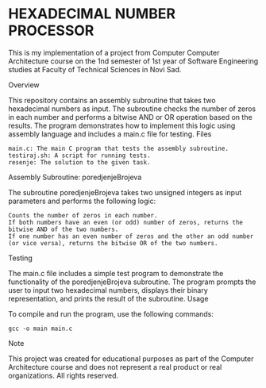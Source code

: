 # HEXADECIMAL NUMBER PROCESSOR

This is my implementation of a project from Computer Computer Architecture course on the 1nd semester of 1st year of Software Engineering studies at Faculty of Technical Sciences in Novi Sad.

Overview

This repository contains an assembly subroutine that takes two hexadecimal numbers as input. The subroutine checks the number of zeros in each number and performs a bitwise AND or OR operation based on the results. The program demonstrates how to implement this logic using assembly language and includes a main.c file for testing.
Files

    main.c: The main C program that tests the assembly subroutine.
    testiraj.sh: A script for running tests.
    resenje: The solution to the given task.

Assembly Subroutine: poredjenjeBrojeva

The subroutine poredjenjeBrojeva takes two unsigned integers as input parameters and performs the following logic:

    Counts the number of zeros in each number.
    If both numbers have an even (or odd) number of zeros, returns the bitwise AND of the two numbers.
    If one number has an even number of zeros and the other an odd number (or vice versa), returns the bitwise OR of the two numbers.

Testing

The main.c file includes a simple test program to demonstrate the functionality of the poredjenjeBrojeva subroutine. The program prompts the user to input two hexadecimal numbers, displays their binary representation, and prints the result of the subroutine.
Usage

To compile and run the program, use the following commands:

    gcc -o main main.c

Note

This project was created for educational purposes as part of the Computer Architecture course and does not represent a real product or real organizations. All rights reserved.
